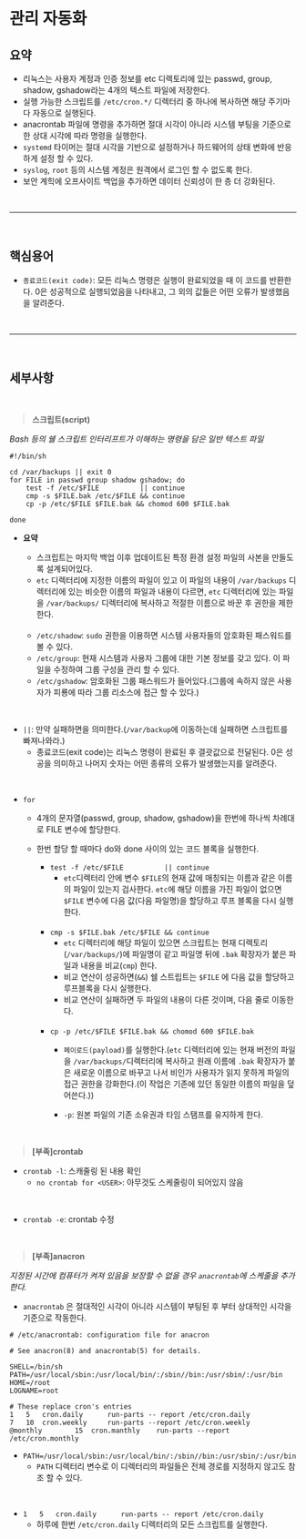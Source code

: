 # 관리 자동화
## 요약
- 리눅스는 사용자 계정과 인증 정보를 etc 디렉토리에 있는 passwd, group, shadow, gshadow라는 4개의 텍스트 파일에 저장한다.
- 실행 가능한 스크립트를 `/etc/cron.*/` 디렉터리 중 하나에 복사하면 해당 주기마다 자동으로 실행된다.
- anacrontab 파일에 명령을 추가하면 절대 시각이 아니라 시스템 부팅을 기준으로 한 상대 시각에 따라 명령을 실행한다.
- `systemd` 타이머는 절대 시각을 기반으로 설정하거나 하드웨어의 상태 변화에 반응하게 설정 할 수 있다.
- `syslog`, `root` 등의 시스템 계정은 원격에서 로그인 할 수 없도록 한다.
- 보안 계힉에 오프사이트 백업을 추가하면 데이터 신뢰성이 한 층 더 강화된다.

<br><hr><br>

## 핵심용어
- `종료코드(exit code)`: 모든 리눅스 명령은 실행이 완료되었을 때 이 코드를 반환한다. 0은 성공적으로 실행되었음을 나타내고, 그 외의 값들은 어떤 오류가 발생했음을 알려준다.


<br><hr><br>


## 세부사항

<br>

> **스크립트(script)**

*Bash 등의 쉘 스크립트 인터리프트가 이해하는 명령을 담은 일반 텍스트 파일*
```shell
#!/bin/sh

cd /var/backups || exit 0
for FILE in passwd group shadow gshadow; do
    test -f /etc/$FILE          || continue
    cmp -s $FILE.bak /etc/$FILE && continue
    cp -p /etc/$FILE $FILE.bak && chomod 600 $FILE.bak

done
```

- **요약**
    - 스크립트는 마지막 백업 이후 업데이트된 특정 환경 설정 파일의 사본을 만들도록 설계되어있다.
    - `etc` 디렉터리에 지정한 이름의 파일이 있고 이 파일의 내용이 `/var/backups` 디렉터리에 있는 비슷한 이름의 파일과 내용이 다르면, `etc` 디렉터리에 있는 파일을 `/var/backups/` 디렉터리에 복사하고 적절한 이름으로 바꾼 후 권한을 제한한다.

    <br>

    - `/etc/shadow`: `sudo` 권한을 이용하면 시스템 사용자들의 암호화된 패스워드를 볼 수 있다.
    - `/etc/group`:  현재 시스템과 사용자 그룹에 대한 기본 정보를 갖고 있다. 이 파일을 수정하여 그룹 구성을 관리 할 수 있다.
    - `/etc/gshadow`: 암호화된 그룹 패스워드가 들어있다.(그룹에 속하지 않은 사용자가 피룡에 따라 그룹 리소스에 접근 할 수 있다.)

<br>


- `||`: 만약 실패하면을 의미한다.(`/var/backup`에 이동하는데 실패하면 스크립트를 빠져나와라.) 
    - 종료코드(exit code)는 리눅스 명령이 완료된 후 결괏값으로 전달된다. 0은 성공을 의미하고 나머지 숫자는 어떤 종류의 오류가 발생했는지를 알려준다.

<br>

- `for`
    - 4개의 문자열(passwd, group, shadow, gshadow)을 한번에 하나씩 차례대로 FILE 변수에 할당한다. 
    - 한번 할당 할 때마다 do와 done 사이의 있는 코드 블록을 실행한다.
        - `test -f /etc/$FILE          || continue`
            - `etc`디렉터리 안에 변수 `$FILE`의 현재 값에 매칭되는 이름과 같은 이름의 파일이 있는지 검사한다. `etc`에 해당 이름을 가진 파일이 없으면 `$FILE` 변수에 다음 값(다음 파일명)을 할당하고 루프 블록을 다시 실행한다.
        
        <br>

        - `cmp -s $FILE.bak /etc/$FILE && continue`
            - `etc` 디렉터리에 해당 파일이 있으면 스크립트는 현재 디렉토리(`/var/backups/`)에 파일명이 같고 파일명 뒤에 `.bak` 확장자가 붙은 파일과 내용을 비교(`cmp`) 한다.
            - 비교 연산이 성공하면(`&&`) 쉘 스트립트는 `$FILE` 에 다음 값을 할당하고 루프블록을 다시 실행한다. 
            - 비교 연산이 실패하면 두 파일의 내용이 다른 것이며, 다음 줄로 이동한다.

        <br>

        - `cp -p /etc/$FILE $FILE.bak && chomod 600 $FILE.bak`
            - `페이로드(payload)`를 실행한다.(`etc` 디렉터리에 있는 현재 버전의 파일을 `/var/backups/`디렉터리에 복사하고 원래 이름에 `.bak` 확장자가 붙은 새로운 이름으로 바꾸고 나서 비인가 사용자가 읽지 못하게 파일의 접근 권한을 강화한다.(이 작업은 기존에 있던 동일한 이름의 파일을 덮어쓴다.))

            - `-p`: 원본 파일의 기존 소유권과 타임 스탬프를 유지하게 한다.

<br>

>**[**부족**]crontab**
- `crontab -l`: 스캐줄링 된 내용 확인 
    - `no crontab for <USER>`: 아무것도 스케줄링이 되어있지 않음

<br>

- `crontab -e`: crontab 수정


<br>

>**[**부족**]anacron**

*지정된 시간에 컴퓨터가 켜져 있음을 보장할 수 없을 경우 `anacrontab`에 스케줄을 추가한다.*
- `anacrontab` 은 절대적인 시각이 아니라 시스템이 부팅된 후 부터 상대적인 시각을 기준으로 작동한다. 
```shell
# /etc/anacrontab: configuration file for anacron

# See anacron(8) and anacrontab(5) for details.

SHELL=/bin/sh
PATH=/usr/local/sbin:/usr/local/bin/:/sbin//bin:/usr/sbin/:/usr/bin 
HOME=/root
LOGNAME=root

# These replace cron's entries
1   5   cron.daily      run-parts -- report /etc/cron.daily
7   10  cron.weekly     run-parts --report /etc/cron.weekly
@monthly        15  cron.manthly    run-parts --report /etc/cron.monthly
```
- `PATH=/usr/local/sbin:/usr/local/bin/:/sbin//bin:/usr/sbin/:/usr/bin `
    - `PATH` 디렉터리 변수로 이 디렉터리의 파일들은 전체 경로를 지정하지 않고도 참조 할 수 있다.

<br>

- `1   5   cron.daily      run-parts -- report /etc/cron.daily`
    - 하루에 한번 `/etc/cron.daily` 디렉터리의 모든 스크립트를 실행한다. 
